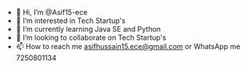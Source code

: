 - 👋 Hi, I’m @Asif15-ece
- 👀 I’m interested in Tech Startup's
- 🌱 I’m currently learning Java SE and Python
- 💞️ I’m looking to collaborate on Tech Startup's
- 📫 How to reach me asifhussain15.ece@gmail.com or WhatsApp me 7250801134

<!---
Asif15-ece/Asif15-ece is a ✨ special ✨ repository because its `README.md` (this file) appears on your GitHub profile.
You can click the Preview link to take a look at your changes.
--->
